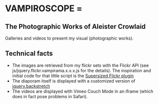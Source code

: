 # VAMPIROSCOPE =

## The Photographic Works of Aleister Crowlaid ##

Galleries and videos to present my visual (photographic works).

## Technical facts ##

- The images are retrieved from my flickr sets with the Flickr API (see js/jquery.flickr.vampirama.x.x.x.js for the details). The inspiration and initial code for that little script is the [Supersized Flickr plugin](https://github.com/buildinternet/supersized/tree/master/flickr)
- The diaporam itself is displayed with a customized version of [jquery.backstretch](https://github.com/zipang/jquery-backstretch)
- The videos are displayed with Vimeo Couch Mode in an iframe (which does in fact pose problems in Safari).
